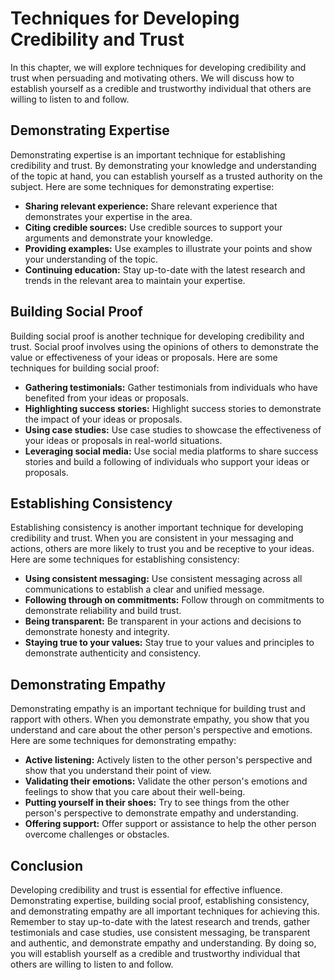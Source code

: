 # Techniques for Developing Credibility and Trust

In this chapter, we will explore techniques for developing credibility and trust when persuading and motivating others. We will discuss how to establish yourself as a credible and trustworthy individual that others are willing to listen to and follow.

Demonstrating Expertise
-----------------------

Demonstrating expertise is an important technique for establishing credibility and trust. By demonstrating your knowledge and understanding of the topic at hand, you can establish yourself as a trusted authority on the subject. Here are some techniques for demonstrating expertise:

* **Sharing relevant experience:** Share relevant experience that demonstrates your expertise in the area.
* **Citing credible sources:** Use credible sources to support your arguments and demonstrate your knowledge.
* **Providing examples:** Use examples to illustrate your points and show your understanding of the topic.
* **Continuing education:** Stay up-to-date with the latest research and trends in the relevant area to maintain your expertise.

Building Social Proof
---------------------

Building social proof is another technique for developing credibility and trust. Social proof involves using the opinions of others to demonstrate the value or effectiveness of your ideas or proposals. Here are some techniques for building social proof:

* **Gathering testimonials:** Gather testimonials from individuals who have benefited from your ideas or proposals.
* **Highlighting success stories:** Highlight success stories to demonstrate the impact of your ideas or proposals.
* **Using case studies:** Use case studies to showcase the effectiveness of your ideas or proposals in real-world situations.
* **Leveraging social media:** Use social media platforms to share success stories and build a following of individuals who support your ideas or proposals.

Establishing Consistency
------------------------

Establishing consistency is another important technique for developing credibility and trust. When you are consistent in your messaging and actions, others are more likely to trust you and be receptive to your ideas. Here are some techniques for establishing consistency:

* **Using consistent messaging:** Use consistent messaging across all communications to establish a clear and unified message.
* **Following through on commitments:** Follow through on commitments to demonstrate reliability and build trust.
* **Being transparent:** Be transparent in your actions and decisions to demonstrate honesty and integrity.
* **Staying true to your values:** Stay true to your values and principles to demonstrate authenticity and consistency.

Demonstrating Empathy
---------------------

Demonstrating empathy is an important technique for building trust and rapport with others. When you demonstrate empathy, you show that you understand and care about the other person's perspective and emotions. Here are some techniques for demonstrating empathy:

* **Active listening:** Actively listen to the other person's perspective and show that you understand their point of view.
* **Validating their emotions:** Validate the other person's emotions and feelings to show that you care about their well-being.
* **Putting yourself in their shoes:** Try to see things from the other person's perspective to demonstrate empathy and understanding.
* **Offering support:** Offer support or assistance to help the other person overcome challenges or obstacles.

Conclusion
----------

Developing credibility and trust is essential for effective influence. Demonstrating expertise, building social proof, establishing consistency, and demonstrating empathy are all important techniques for achieving this. Remember to stay up-to-date with the latest research and trends, gather testimonials and case studies, use consistent messaging, be transparent and authentic, and demonstrate empathy and understanding. By doing so, you will establish yourself as a credible and trustworthy individual that others are willing to listen to and follow.
